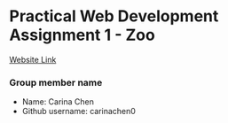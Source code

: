 # Practical Web Development Assignment 1 - Zoo

[Website Link](https://carinachen0.github.io/Assignment1/)

### Group member name
- Name: Carina Chen
- Github username: carinachen0
